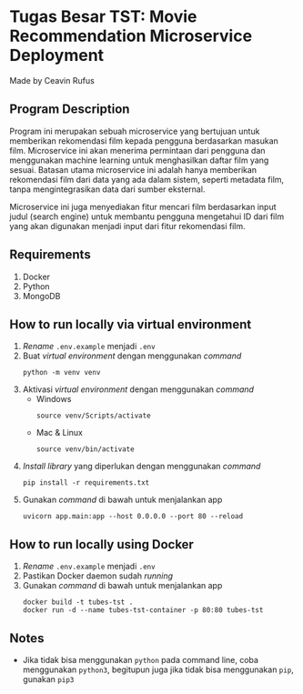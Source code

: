 # Tugas Besar TST: Movie Recommendation Microservice Deployment

Made by Ceavin Rufus

## Program Description

Program ini merupakan sebuah microservice yang bertujuan untuk memberikan rekomendasi film kepada pengguna berdasarkan masukan film. Microservice ini akan menerima permintaan dari pengguna dan menggunakan machine learning untuk menghasilkan daftar film yang sesuai. Batasan utama microservice ini adalah hanya memberikan rekomendasi film dari data yang ada dalam sistem, seperti metadata film, tanpa mengintegrasikan data dari sumber eksternal.

Microservice ini juga menyediakan fitur mencari film berdasarkan input judul (search engine) untuk membantu pengguna mengetahui ID dari film yang akan digunakan menjadi input dari fitur rekomendasi film.

## Requirements

1. Docker
2. Python
3. MongoDB

## How to run locally via virtual environment

1. _Rename_ `.env.example` menjadi `.env`
2. Buat _virtual environment_ dengan menggunakan _command_
   ```
   python -m venv venv
   ```
3. Aktivasi _virtual environment_ dengan menggunakan _command_
   - Windows
     ```
     source venv/Scripts/activate
     ```
   - Mac & Linux
     ```
     source venv/bin/activate
     ```
4. _Install library_ yang diperlukan dengan menggunakan _command_
   ```
   pip install -r requirements.txt
   ```
5. Gunakan _command_ di bawah untuk menjalankan app
   ```
   uvicorn app.main:app --host 0.0.0.0 --port 80 --reload
   ```

## How to run locally using Docker

1. _Rename_ `.env.example` menjadi `.env`
2. Pastikan Docker daemon sudah _running_
3. Gunakan _command_ di bawah untuk menjalankan app
   ```
   docker build -t tubes-tst .
   docker run -d --name tubes-tst-container -p 80:80 tubes-tst
   ```

## Notes

- Jika tidak bisa menggunakan `python` pada command line, coba menggunakan `python3`, begitupun juga jika tidak bisa menggunakan `pip`, gunakan `pip3`
